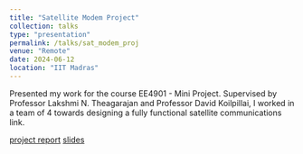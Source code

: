 ```yaml
---
title: "Satellite Modem Project"
collection: talks
type: "presentation"
permalink: /talks/sat_modem_proj
venue: "Remote"
date: 2024-06-12
location: "IIT Madras"
---
```


Presented my work for the course EE4901 - Mini Project. Supervised by Professor Lakshmi N. Theagarajan and Professor David Koilpillai, I worked in a team of 4 towards designing a fully functional satellite communications link.

[project report](http://aditya2331.github.io/files/EE21B005_UGRC_Report.pdf) [slides](http://aditya2331.github.io/files/UGRC_ppt.pdf)
